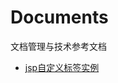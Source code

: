 # Documents

文档管理与技术参考文档

* [jsp自定义标签实例](http://wenku.baidu.com/view/365ffd1bff00bed5b9f31d80.html)
